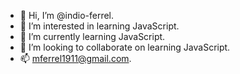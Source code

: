 - 👋 Hi, I’m @indio-ferrel.
- 👀 I’m interested in learning JavaScript.
- 🌱 I’m currently learning JavaScript.
- 💞️ I’m looking to collaborate on learning JavaScript.
- 📫 mferrel1911@gmail.com.

<!--
<img src="upload.wikimedia.org/wikipedia/commons/thumb/a/ab/Tennel_Cheshire_proof.png/330px-Tennel_Cheshire_proof.png" alt="John Tenniel's 1865 illustration of Lewis Carroll's Cheshire Cat">
-->

<!---
indio-ferrel/indio-ferrel is a ✨ special ✨ repository because its `README.md` (this file) appears on your GitHub profile.
You can click the Preview link to take a look at your changes.
--->

